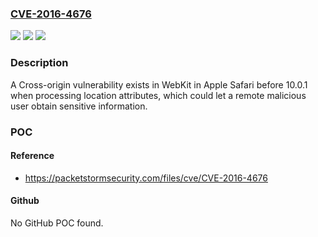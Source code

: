 ### [CVE-2016-4676](https://cve.mitre.org/cgi-bin/cvename.cgi?name=CVE-2016-4676)
![](https://img.shields.io/static/v1?label=Product&message=Safari&color=blue)
![](https://img.shields.io/static/v1?label=Version&message=n%2Fa&color=blue)
![](https://img.shields.io/static/v1?label=Vulnerability&message=cross-origin%20bypass&color=brighgreen)

### Description

A Cross-origin vulnerability exists in WebKit in Apple Safari before 10.0.1 when processing location attributes, which could let a remote malicious user obtain sensitive information.

### POC

#### Reference
- https://packetstormsecurity.com/files/cve/CVE-2016-4676

#### Github
No GitHub POC found.

